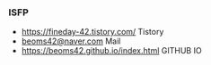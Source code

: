 
### ISFP
- https://fineday-42.tistory.com/ Tistory
- beoms42@naver.com Mail
- https://beoms42.github.io/index.html GITHUB IO 

<div align=center>
